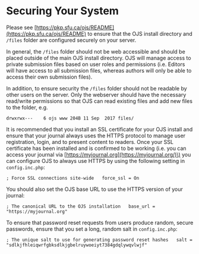 # Securing Your System

Please see [https://pkp.sfu.ca/ojs/README](https://pkp.sfu.ca/ojs/README) to ensure that the OJS install directory and `/files` folder are configured securely on your server.

In general, the `/files` folder should not be web accessible and should be placed outside of the main OJS install directory. OJS will manage access to private submission files based on user roles and permissions \(i.e. Editors will have access to all submission files, whereas authors will only be able to access their own submission files\).

In addition, to ensure security the `/files` folder should not be readable by other users on the server. Only the webserver should have the necessary read/write permissions so that OJS can read existing files and add new files to the folder, e.g.

`drwxrwx---    6 ojs www 204B 11 Sep  2017 files/`

It is recommended that you install an SSL certificate for your OJS install and ensure that your journal always uses the HTTPS protocol to manage user registration, login, and to present content to readers. Once your SSL certificate has been installed and is confirmed to be working \(i.e. you can access your journal via [https://myjournal.org](https://myjournal.org/)\) you can configure OJS to always use HTTPS by using the following setting in `config.inc.php`:

`; Force SSL connections site-wide  
force_ssl = On`  


You should also set the OJS base URL to use the HTTPS version of your journal:  


`; The canonical URL to the OJS installation  
base_url = "https://myjournal.org"`  


To ensure that password reset requests from users produce random, secure passwords, ensure that you set a long, random salt in `config.inc.php`:  


`; The unique salt to use for generating password reset hashes  
salt = "sdlkjfhleiqwrfgbksdlkjgbelruywoeiyt7384gdqlywqvlwjf"`

